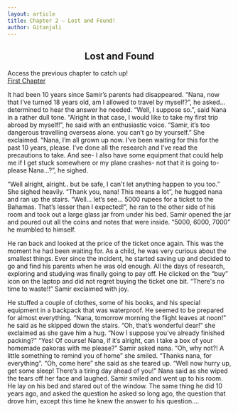 ```yaml
---
layout: article
title: Chapter 2 – Lost and Found!
author: Gitanjali
---
```


<h2 style="text-align: center;">Lost and Found</h2>

Access the previous chapter to catch up!<br>
[First Chapter](/edition5/mysterioushappenings)

It had been 10 years since Samir’s parents had disappeared. “Nana, now that I’ve turned 18 years old, am I allowed to travel by myself?”, he asked... determined to hear the answer he needed. “Well, I suppose so.”, said Nana in a rather dull tone. “Alright in that case, I would like to take my first trip abroad by myself!”, he said with an enthusiastic voice. “Samir, it’s too dangerous travelling overseas alone. you can’t go by yourself.” She exclaimed. “Nana, I’m all grown up now. I’ve been waiting for this for the past 10 years, please. I’ve done all the research and I’ve read the precautions to take. And see- I also have some equipment that could help me if I get stuck somewhere or my plane crashes- not that it is going to- please Nana...?”, he sighed.

“Well alright, alright.. but be safe, I can't let anything happen to you too.” She sighed heavily. “Thank you, nana! This means a lot”, he hugged nana and ran up the stairs. “Well… let’s see… 5000 rupees for a ticket to the Bahamas. That’s lesser than I expected!”, he ran to the other side of his room and took out a large glass jar from under his bed. Samir opened the jar and poured out all the coins and notes that were inside. “5000, 6000, 7000” he mumbled to himself.

He ran back and looked at the price of the ticket once again. This was the moment he had been waiting for. As a child, he was very curious about the smallest things. Ever since the incident, he started saving up and decided to go and find his parents when he was old enough. All the days of research, exploring and studying was finally going to pay off. He clicked on the “buy” icon on the laptop and did not regret buying the ticket one bit. “There's no time to waste!!” Samir exclaimed with joy.

He stuffed a couple of clothes, some of his books, and his special equipment in a backpack that was waterproof. He seemed to be prepared for almost everything. “Nana, tomorrow morning the flight leaves at noon!” he said as he skipped down the stairs. “Oh, that’s wonderful dear!” she exclaimed as she gave him a hug. “Now I suppose you’ve already finished packing?” “Yes! Of course! Nana, if it’s alright, can I take a box of your homemade pakoras with me please?” Samir asked nana. “Oh, why not?! A little something to remind you of home” she smiled. “Thanks nana, for everything”. “Oh, come here” she said as she teared up. “Well now hurry up, get some sleep! There’s a tiring day ahead of you!” Nana said as she wiped the tears off her face and laughed. Samir smiled and went up to his room. He lay on his bed and stared out of the window. The same thing he did 10 years ago, and asked the question he asked so long ago, the question that drove him,  except this time he knew the answer to his question….